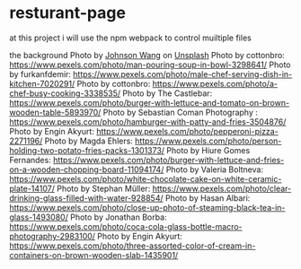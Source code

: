 # resturant-page

at this project i will use the npm webpack to control muiltiple files

the background Photo by <a href="https://unsplash.com/@jdubs?utm_source=unsplash&utm_medium=referral&utm_content=creditCopyText">Johnson Wang</a> on <a href="https://unsplash.com/s/photos/restaurant-website-design?utm_source=unsplash&utm_medium=referral&utm_content=creditCopyText">Unsplash</a>
Photo by cottonbro: https://www.pexels.com/photo/man-pouring-soup-in-bowl-3298641/
Photo by furkanfdemir: https://www.pexels.com/photo/male-chef-serving-dish-in-kitchen-7020291/
Photo by cottonbro: https://www.pexels.com/photo/a-chef-busy-cooking-3338535/
Photo by The Castlebar: https://www.pexels.com/photo/burger-with-lettuce-and-tomato-on-brown-wooden-table-5893970/
Photo by Sebastian Coman Photography : https://www.pexels.com/photo/hamburger-with-patty-and-fries-3504876/
Photo by Engin Akyurt: https://www.pexels.com/photo/pepperoni-pizza-2271196/
Photo by Magda Ehlers: https://www.pexels.com/photo/person-holding-two-potato-fries-packs-1301373/
Photo by Hiure Gomes Fernandes: https://www.pexels.com/photo/burger-with-lettuce-and-fries-on-a-wooden-chopping-board-11094174/
Photo by Valeria Boltneva: https://www.pexels.com/photo/white-chocolate-cake-on-white-ceramic-plate-14107/
Photo by Stephan Müller: https://www.pexels.com/photo/clear-drinking-glass-filled-with-water-928854/
Photo by Hasan Albari: https://www.pexels.com/photo/close-up-photo-of-steaming-black-tea-in-glass-1493080/
Photo by Jonathan Borba: https://www.pexels.com/photo/coca-cola-glass-bottle-macro-photography-2983100/
Photo by Engin Akyurt: https://www.pexels.com/photo/three-assorted-color-of-cream-in-containers-on-brown-wooden-slab-1435901/
